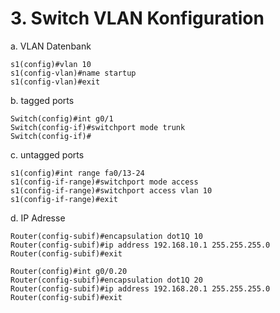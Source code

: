 # 3. Switch VLAN Konfiguration

a. VLAN Datenbank

```
s1(config)#vlan 10
s1(config-vlan)#name startup
s1(config-vlan)#exit
```

b. tagged ports

```
Switch(config)#int g0/1
Switch(config-if)#switchport mode trunk
Switch(config-if)#
```

c. untagged ports

```
s1(config)#int range fa0/13-24
s1(config-if-range)#switchport mode access
s1(config-if-range)#switchport access vlan 10
s1(config-if-range)#exit
```

d. IP Adresse

```
Router(config-subif)#encapsulation dot1Q 10
Router(config-subif)#ip address 192.168.10.1 255.255.255.0
Router(config-subif)#exit
```
```
Router(config)#int g0/0.20
Router(config-subif)#encapsulation dot1Q 20
Router(config-subif)#ip address 192.168.20.1 255.255.255.0
Router(config-subif)#exit
```
